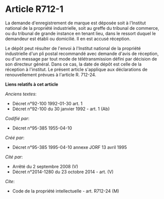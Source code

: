 # Article R712-1

La demande d'enregistrement de marque est déposée soit à l'Institut national de la propriété industrielle, soit au greffe du
tribunal de commerce, ou du tribunal de grande instance en tenant lieu, dans le ressort duquel le demandeur est établi ou
domicilié. Il en est accusé réception.

Le dépôt peut résulter de l'envoi à l'Institut national de la propriété industrielle d'un pli postal recommandé avec demande
d'avis de réception, ou d'un message par tout mode de télétransmission défini par décision de son directeur général. Dans ce
cas, la date de dépôt est celle de la réception à l'institut. Le présent article s'applique aux déclarations de
renouvellement prévues à l'article R. 712-24.

**Liens relatifs à cet article**

_Anciens textes_:

  - Décret n°92-100 1992-01-30 art. 1
  - Décret n°92-100 du 30 janvier 1992 - art. 1 (Ab)

_Codifié par_:

  - Décret n°95-385 1955-04-10

_Créé par_:

  - Décret n°95-385 1995-04-10 annexe JORF 13 avril 1995

_Cité par_:

  - Arrêté du 2 septembre 2008 (V)
  - Décret n°2014-1280 du 23 octobre 2014 - art. (V)

_Cite_:

  - Code de la propriété intellectuelle - art. R712-24 (M)
